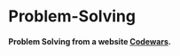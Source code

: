 # Problem-Solving
<h4>Problem Solving from a website <a href="https://www.codewars.com/" target="_blank">Codewars</a>.</h4>
